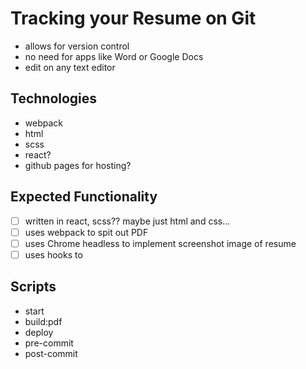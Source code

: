 # Tracking your Resume on Git
- allows for version control
- no need for apps like Word or Google Docs
- edit on any text editor

## Technologies
- webpack
- html
- scss
- react?
- github pages for hosting?

## Expected Functionality
- [ ] written in react, scss?? maybe just html and css...
- [ ] uses webpack to spit out PDF
- [ ] uses Chrome headless to implement screenshot image of resume
- [ ] uses hooks to 

## Scripts
- start
- build:pdf
- deploy
- pre-commit
- post-commit

